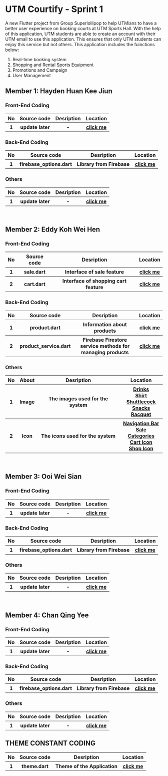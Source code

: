 # UTM Courtify - Sprint 1

A new Flutter project from Group Superlollipop to help UTMians to have a better user experience on booking courts at UTM Sports Hall. With the help of this application, UTM students are able to create an account with their UTM email to use this application. This ensures that only UTM students can enjoy this service but not others. This application includes the fuinctions below:

1. Real-time booking system
2. Shopping and Rental Sports Equipment
3. Promotions and Campaign
4. User Management
 

## Member 1: Hayden Huan Kee Jiun
### Front-End Coding
<table>
<tr>
<th> No
<th> Source code
<th> Desription
<th> Location
</tr>

<tr>
<tr>
<th> 1
<th> update later
<th> -
<th><a href="lib/home.dart">click me</a>
</tr>
</table>

### Back-End Coding
<table>

<tr>
<th> No
<th> Source code
<th> Desription
<th> Location
</tr>

<tr>
<th> 1
<th>firebase_options.dart
<th> Library from Firebase
<th><a href="lib/const/firebase_options.dart">click me</a>
</tr>
</table>

### Others
<table>
<tr>
<th> No
<th> Source code
<th> Desription
<th> Location
</tr>

<tr>
<th> 1
<th> update later
<th> -
<th><a href="lib/home.dart">click me</a>
</tr>
</table>

<br>

## Member 2: Eddy Koh Wei Hen
### Front-End Coding 
<table>
<tr>
<th> No
<th> Source code
<th> Desription
<th> Location
</tr>

<tr>
<th> 1
<th> sale.dart
<th> Interface of sale feature
<th><a href="lib/frontend/sale.dart">click me</a>
</tr>

<tr>
<th> 2
<th> cart.dart
<th> Interface of shopping cart feature
<th><a href="lib/frontend/cart.dart">click me</a>
</tr>
</table>

### Back-End Coding
<table>

<tr>
<th> No
<th> Source code
<th> Desription
<th> Location
</tr>

<tr>
<th> 1
<th> product.dart
<th> Information about products
<th><a href="lib/backend/product.dart">click me</a>
</tr>

<tr>
<th> 2
<th> product_service.dart
<th> Firebase Firestore service methods for managing products
<th><a href="lib/backend/product_service.dart">click me</a>
</tr>
</table>

### Others
<table>
<tr>
<th> No
<th> About
<th> Desription
<th> Location
</tr>

<tr>
<th> 1
<th> Image 
<th> The images used for the system
<th><a href="images/Drinks">Drinks</a><br>
    <a href="images/Shirt">Shirt</a><br>
    <a href="images/Shuttlecock">Shuttlecock</a><br>
    <a href="images/Snacks">Snacks</a><br>
    <a href="images/racquet">Racquet</a>
</tr>

<tr>
<th> 2
<th> Icon
<th> The icons used for the system
<th><a href="icons/NavigationBar">Navigation Bar</a><br>
    <a href="icons/SaleCategories">Sale Categories</a><br>
    <a href="icons/Cart_Icon.png">Cart Icon</a><br>
    <a href="icons/Shop_Icon.png">Shop Icon</a><br>
</tr>
</table>

<br>

## Member 3: Ooi Wei Sian
### Front-End Coding 
<table>
<tr>
<th> No
<th> Source code
<th> Desription
<th> Location
</tr>

<tr>
<th> 1
<th> update later
<th> -
<th><a href="lib/home.dart">click me</a>
</tr>
</table>

### Back-End Coding
<table>

<tr>
<th> No
<th> Source code
<th> Desription
<th> Location
</tr>

<tr>
<th> 1
<th>firebase_options.dart
<th> Library from Firebase
<th><a href="lib/const/firebase_options.dart">click me</a>
</tr>
</table>

### Others
<table>
<tr>
<th> No
<th> Source code
<th> Desription
<th> Location
</tr>

<tr>
<th> 1
<th> update later
<th> -
<th><a href="lib/home.dart">click me</a>
</tr>
</table>

<br>

## Member 4: Chan Qing Yee
### Front-End Coding 
<table>
<tr>
<th> No
<th> Source code
<th> Desription
<th> Location
</tr>

<tr>
<th> 1
<th> update later
<th> -
<th><a href="lib/home.dart">click me</a>
</tr>
</table>

### Back-End Coding
<table>

<tr>
<th> No
<th> Source code
<th> Desription
<th> Location
</tr>

<tr>
<th> 1
<th>firebase_options.dart
<th> Library from Firebase
<th><a href="lib/const/firebase_options.dart">click me</a>
</tr>
</table>

### Others
<table>
<tr>
<th> No
<th> Source code
<th> Desription
<th> Location
</tr>

<tr>
<th> 1
<th> update later
<th> -
<th><a href="lib/home.dart">click me</a>
</tr>
</table>


## THEME CONSTANT CODING
<table>

<tr>
<th> No
<th> Source code
<th> Desription
<th> Location
</tr>

<tr>
<th> 1
<th>theme.dart
<th> Theme of the Application
<th><a href="lib/const/theme.dart">click me</a>
</tr>
</table>
